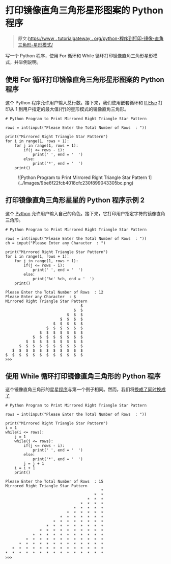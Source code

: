 # 打印镜像直角三角形星形图案的 Python 程序

> 原文:[https://www . tutorialgateway . org/python-程序到打印-镜像-直角三角形-星形模式/](https://www.tutorialgateway.org/python-program-to-print-mirrored-right-triangle-star-pattern/)

写一个 Python 程序，使用 For 循环和 While 循环打印镜像直角三角形星形模式，并举例说明。

## 使用 For 循环打印镜像直角三角形星形图案的 Python 程序

这个 Python 程序允许用户输入总行数。接下来，我们使用嵌套循环和 [If Else](https://www.tutorialgateway.org/python-if-else/) 打印从 1 到用户指定的最大值(行)的星形模式的镜像直角三角形。

```
# Python Program to Print Mirrored Right Triangle Star Pattern

rows = int(input("Please Enter the Total Number of Rows  : "))

print("Mirrored Right Triangle Star Pattern") 
for i in range(1, rows + 1):
    for j in range(1, rows + 1):
        if(j <= rows - i):
            print(' ', end = '  ')
        else:
            print('*', end = '  ')
    print()
```

<figure class="wp-block-image">![Python Program to Print Mirrored Right Triangle Star Pattern 1](../Images/9be6f22fcb4018cfc230f899043305bc.png)</figure>

## 打印镜像直角三角形星星的 Python 程序示例 2

这个 [Python](https://www.tutorialgateway.org/python-tutorial/) 允许用户输入自己的角色。接下来，它打印用户指定字符的镜像直角三角形。

```
# Python Program to Print Mirrored Right Triangle Star Pattern

rows = int(input("Please Enter the Total Number of Rows  : "))
ch = input("Please Enter any Character  : ")

print("Mirrored Right Triangle Star Pattern") 
for i in range(1, rows + 1):
    for j in range(1, rows + 1):
        if(j <= rows - i):
            print(' ', end = '  ')
        else:
            print('%c' %ch, end = '  ')
    print()
```

```
Please Enter the Total Number of Rows  : 12
Please Enter any Character  : $
Mirrored Right Triangle Star Pattern
                                 $  
                              $  $  
                           $  $  $  
                        $  $  $  $  
                     $  $  $  $  $  
                  $  $  $  $  $  $  
               $  $  $  $  $  $  $  
            $  $  $  $  $  $  $  $  
         $  $  $  $  $  $  $  $  $  
      $  $  $  $  $  $  $  $  $  $  
   $  $  $  $  $  $  $  $  $  $  $  
$  $  $  $  $  $  $  $  $  $  $  $  
>>> 
```

## 使用 While 循环打印镜像直角三角形的 Python 程序

这个镜像直角三角形的星星[程序](https://www.tutorialgateway.org/python-programming-examples/)与第一个例子相同。然而，我们将[换成了](https://www.tutorialgateway.org/python-for-loop/)[同时换成了](https://www.tutorialgateway.org/python-while-loop/)

```
# Python Program to Print Mirrored Right Triangle Star Pattern

rows = int(input("Please Enter the Total Number of Rows  : "))

print("Mirrored Right Triangle Star Pattern")
i = 1
while(i <= rows):
    j = 1
    while(j <= rows):
        if(j <= rows - i):
            print(' ', end = '  ')
        else:
            print('*', end = '  ')
        j = j + 1
    i = i + 1
    print()
```

```
Please Enter the Total Number of Rows  : 15
Mirrored Right Triangle Star Pattern
                                          *  
                                       *  *  
                                    *  *  *  
                                 *  *  *  *  
                              *  *  *  *  *  
                           *  *  *  *  *  *  
                        *  *  *  *  *  *  *  
                     *  *  *  *  *  *  *  *  
                  *  *  *  *  *  *  *  *  *  
               *  *  *  *  *  *  *  *  *  *  
            *  *  *  *  *  *  *  *  *  *  *  
         *  *  *  *  *  *  *  *  *  *  *  *  
      *  *  *  *  *  *  *  *  *  *  *  *  *  
   *  *  *  *  *  *  *  *  *  *  *  *  *  *  
*  *  *  *  *  *  *  *  *  *  *  *  *  *  *  
>>> 
```